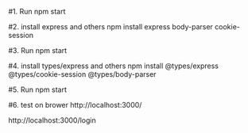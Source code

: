 #1. Run 
npm start

#2. install express and others
npm install express body-parser cookie-session

#3. Run
npm start

#4. install types/express and others
npm install @types/express @types/cookie-session @types/body-parser

#5. Run
npm start

#6. test on brower 
http://localhost:3000/

http://localhost:3000/login
